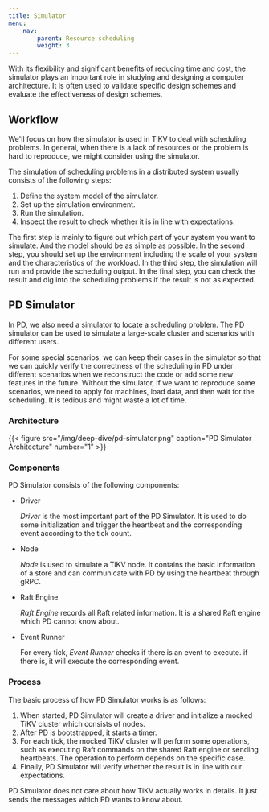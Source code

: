 ```yaml
---
title: Simulator
menu:
    nav:
        parent: Resource scheduling
        weight: 3
---
```


With its flexibility and significant benefits of reducing time and cost, the
simulator plays an important role in studying and designing a computer
architecture. It is often used to validate specific design schemes
and evaluate the effectiveness of design schemes.

## Workflow

We'll focus on how the simulator is used in TiKV to deal with scheduling
problems.
In general, when there is a lack of resources or the problem is hard to
reproduce, we might consider using the simulator.

The simulation of scheduling problems in a distributed system
usually consists of the following steps:

1. Define the system model of the simulator.
2. Set up the simulation environment.
3. Run the simulation.
4. Inspect the result to check whether it is in line with expectations.

The first step is mainly to figure out which part of your system you want to
simulate. And the model should be as simple as possible. In the second step,
you should set up the environment including the scale of your system and the
characteristics of the workload. In the third step, the simulation will run
and provide the scheduling output. In the final step, you can check the
result and dig into the scheduling problems if the result is not as expected.

## PD Simulator

In PD, we also need a simulator to locate a scheduling problem.
The PD simulator can be used to simulate a large-scale cluster and scenarios
with different users.

For some special scenarios, we can keep their cases in the simulator so that
we can quickly verify the correctness of the scheduling in PD under different
scenarios when we reconstruct the code or add some new features in the future.
Without the simulator, if we want to reproduce some scenarios, we need to apply
for machines, load data, and then wait for the scheduling. It is tedious and
might waste a lot of time.

### Architecture

{{< figure
    src="/img/deep-dive/pd-simulator.png"
    caption="PD Simulator Architecture"
    number="1" >}}

### Components

PD Simulator consists of the following components:

- Driver

  _Driver_ is the most important part of the PD Simulator. It is used to do
  some initialization and trigger the heartbeat and the corresponding event
  according to the tick count.

- Node

  _Node_ is used to simulate a TiKV node. It contains the basic information
  of a store and can communicate with PD by using the heartbeat through gRPC.

- Raft Engine

  _Raft Engine_ records all Raft related information. It is a shared Raft
  engine which PD cannot know about.

- Event Runner

  For every tick, _Event Runner_ checks if there is an event to execute. if
  there is, it will execute the corresponding event.

### Process

The basic process of how PD Simulator works is as follows:

1. When started, PD Simulator will create a driver and initialize a mocked
TiKV cluster which consists of nodes.
2. After PD is bootstrapped, it starts a timer.
3. For each tick, the mocked TiKV cluster will perform some operations, such
as executing Raft commands on the shared Raft engine or sending heartbeats.
The operation to perform depends on the specific case.
4. Finally, PD Simulator will verify whether the result is in line with our
expectations.

PD Simulator does not care about how TiKV actually works in details. It just
sends the messages which PD wants to know about.
